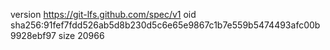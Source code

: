 version https://git-lfs.github.com/spec/v1
oid sha256:91fef7fdd526ab5d8b230d5c6e65e9867c1b7e559b5474493afc00b9928ebf97
size 20966
